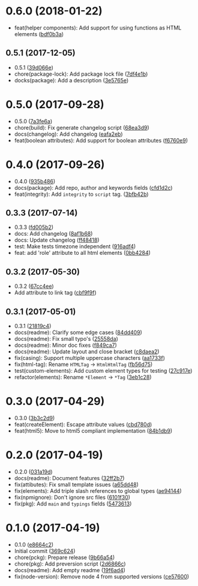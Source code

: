 <a name="0.6.0"></a>
# 0.6.0 (2018-01-22)

* feat(helper components): Add support for using functions as HTML elements ([bdf0b3a](https://github.com/nicojs/typed-html/commit/bdf0b3a))



<a name="0.5.1"></a>
## 0.5.1 (2017-12-05)

* 0.5.1 ([39d066e](https://github.com/nicojs/typed-html/commit/39d066e))
* chore(package-lock): Add package lock file ([7df4e1b](https://github.com/nicojs/typed-html/commit/7df4e1b))
* docks(package): Add a description ([3e5765e](https://github.com/nicojs/typed-html/commit/3e5765e))



<a name="0.5.0"></a>
# 0.5.0 (2017-09-28)

* 0.5.0 ([7a3fe6a](https://github.com/nicojs/typed-html/commit/7a3fe6a))
* chore(build): Fix generate changelog script ([68ea3d9](https://github.com/nicojs/typed-html/commit/68ea3d9))
* docs(changelog): Add changelog ([eafa2eb](https://github.com/nicojs/typed-html/commit/eafa2eb))
* feat(boolean attributes): Add support for boolean attributes ([f6760e9](https://github.com/nicojs/typed-html/commit/f6760e9))



<a name="0.4.0"></a>
# 0.4.0 (2017-09-26)

* 0.4.0 ([935b486](https://github.com/nicojs/typed-html/commit/935b486))
* docs(package): Add repo, author and keywords fields ([cfd1d2c](https://github.com/nicojs/typed-html/commit/cfd1d2c))
* feat(integrity): Add `integrity` to `script` tag. ([3bfb42b](https://github.com/nicojs/typed-html/commit/3bfb42b))



<a name="0.3.3"></a>
## 0.3.3 (2017-07-14)

* 0.3.3 ([fd005b2](https://github.com/nicojs/typed-html/commit/fd005b2))
* docs: Add changelog ([8af1b68](https://github.com/nicojs/typed-html/commit/8af1b68))
* docs: Update changelog ([ff48418](https://github.com/nicojs/typed-html/commit/ff48418))
* test: Make tests timezone independent ([916adf4](https://github.com/nicojs/typed-html/commit/916adf4))
* feat: add 'role' attribute to all html elements ([0bb4284](https://github.com/nicojs/typed-html/commit/0bb4284))



<a name="0.3.2"></a>
## 0.3.2 (2017-05-30)

* 0.3.2 ([67cc4ee](https://github.com/nicojs/typed-html/commit/67cc4ee))
* Add attribute to link tag ([cbf9f9f](https://github.com/nicojs/typed-html/commit/cbf9f9f))



<a name="0.3.1"></a>
## 0.3.1 (2017-05-01)

* 0.3.1 ([21819c4](https://github.com/nicojs/typed-html/commit/21819c4))
* docs(readme): Clarify some edge cases ([84dd409](https://github.com/nicojs/typed-html/commit/84dd409))
* docs(readme): Fix small typo's ([25558da](https://github.com/nicojs/typed-html/commit/25558da))
* docs(readme): Minor doc fixes ([f849ca7](https://github.com/nicojs/typed-html/commit/f849ca7))
* docs(readme): Update layout and close bracket ([c8daea2](https://github.com/nicojs/typed-html/commit/c8daea2))
* fix(casing): Support multiple uppercase characters ([aa1733f](https://github.com/nicojs/typed-html/commit/aa1733f))
* fix(html-tag): Rename `HTMLTag` -> `HtmlHtmlTag` ([fb56d75](https://github.com/nicojs/typed-html/commit/fb56d75))
* test(custom-elements): Add custom element types for testing ([27c917e](https://github.com/nicojs/typed-html/commit/27c917e))
* refactor(elements): Rename `*Element` -> `*Tag` ([3eb1c28](https://github.com/nicojs/typed-html/commit/3eb1c28))



<a name="0.3.0"></a>
# 0.3.0 (2017-04-29)

* 0.3.0 ([3b3c2d9](https://github.com/nicojs/typed-html/commit/3b3c2d9))
* feat(createElement): Escape attribute values ([cbd780d](https://github.com/nicojs/typed-html/commit/cbd780d))
* feat(html5): Move to html5 compliant implementation ([84b1db9](https://github.com/nicojs/typed-html/commit/84b1db9))



<a name="0.2.0"></a>
# 0.2.0 (2017-04-19)

* 0.2.0 ([031a19d](https://github.com/nicojs/typed-html/commit/031a19d))
* docs(readme): Document features ([32ff2b7](https://github.com/nicojs/typed-html/commit/32ff2b7))
* fix(attibutes): Fix small template issues ([a65dd48](https://github.com/nicojs/typed-html/commit/a65dd48))
* fix(elements): Add triple slash references to global types ([ae94144](https://github.com/nicojs/typed-html/commit/ae94144))
* fix(npmignore): Don't ignore src files ([6101f30](https://github.com/nicojs/typed-html/commit/6101f30))
* fix(pkg): Add `main` and `typings` fields ([5473613](https://github.com/nicojs/typed-html/commit/5473613))



<a name="0.1.0"></a>
# 0.1.0 (2017-04-19)

* 0.1.0 ([e8664c2](https://github.com/nicojs/typed-html/commit/e8664c2))
* Initial commit ([369c624](https://github.com/nicojs/typed-html/commit/369c624))
* chore(pckg): Prepare release ([9b66a54](https://github.com/nicojs/typed-html/commit/9b66a54))
* chore(pkg): Add preversion script ([2d6866c](https://github.com/nicojs/typed-html/commit/2d6866c))
* docs(readme): Add empty readme ([19f6ad4](https://github.com/nicojs/typed-html/commit/19f6ad4))
* fix(node-version): Remove node 4 from supported versions ([ce57600](https://github.com/nicojs/typed-html/commit/ce57600))



